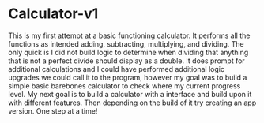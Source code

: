 # Calculator-v1
This is my first attempt at a basic functioning calculator. 
It performs all the functions as intended adding, subtracting, multiplying, and dividing. The only quick is I did not build logic to determine when dividing that anything that is not a perfect divide should display as a double. It does prompt for additional calculations and I could have performed additional logic upgrades we could call it to the program, however my goal was to build a simple basic barebones calculator to check where my current progress level. My next goal is to build a calculator with a interface and build upon it with different features. Then depending on the build of it try creating an app version. One step at a time!
